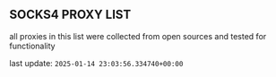 ## SOCKS4 PROXY LIST

all proxies in this list were collected from open sources and tested for functionality

last update: `2025-01-14 23:03:56.334740+00:00`